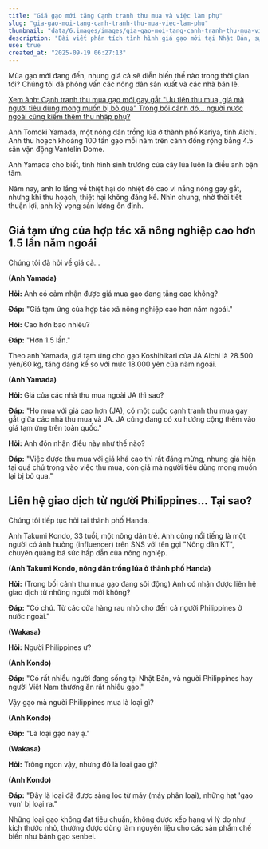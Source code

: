 ```yaml
---
title: "Giá gạo mới tăng Cạnh tranh thu mua và việc làm phụ"
slug: "gia-gao-moi-tang-canh-tranh-thu-mua-viec-lam-phu"
thumbnail: "data/6.images/images/gia-gao-moi-tang-canh-tranh-thu-mua-viec-lam-phu.webp"
description: "Bài viết phân tích tình hình giá gạo mới tại Nhật Bản, sự cạnh tranh gay gắt giữa các nhà thu mua khiến giá tăng cao, đồng thời đề cập đến việc người nước ngoài kiếm thêm thu nhập bằng cách mua gạo loại."
use: true
created_at: "2025-09-19 06:27:13"
---
```


Mùa gạo mới đang đến, nhưng giá cả sẽ diễn biến thế nào trong thời gian tới? Chúng tôi đã phỏng vấn các nông dân sản xuất và các nhà bán lẻ.

[Xem ảnh: Cạnh tranh thu mua gạo mới gay gắt "Ưu tiên thu mua, giá mà người tiêu dùng mong muốn bị bỏ qua" Trong bối cảnh đó... người nước ngoài cũng kiếm thêm thu nhập phụ?](https://newsdig.tbs.co.jp/articles/gallery/2177367?utm_source=news.yahoo.co.jp&utm_medium=referral&utm_campaign=partnerLink&ex_position=photo&ex_id=2177367&image=2)

Anh Tomoki Yamada, một nông dân trồng lúa ở thành phố Kariya, tỉnh Aichi. Anh thu hoạch khoảng 100 tấn gạo mỗi năm trên cánh đồng rộng bằng 4.5 sân vận động Vantelin Dome.

Anh Yamada cho biết, tình hình sinh trưởng của cây lúa luôn là điều anh bận tâm.

Năm nay, anh lo lắng về thiệt hại do nhiệt độ cao vì nắng nóng gay gắt, nhưng khi thu hoạch, thiệt hại không đáng kể. Nhìn chung, nhờ thời tiết thuận lợi, anh kỳ vọng sản lượng ổn định.

## Giá tạm ứng của hợp tác xã nông nghiệp cao hơn 1.5 lần năm ngoái

Chúng tôi đã hỏi về giá cả...

**(Anh Yamada)**

**Hỏi:** Anh có cảm nhận được giá mua gạo đang tăng cao không?

**Đáp:** "Giá tạm ứng của hợp tác xã nông nghiệp cao hơn năm ngoái."

**Hỏi:** Cao hơn bao nhiêu?

**Đáp:** "Hơn 1.5 lần."

Theo anh Yamada, giá tạm ứng cho gạo Koshihikari của JA Aichi là 28.500 yên/60 kg, tăng đáng kể so với mức 18.000 yên của năm ngoái.

**(Anh Yamada)**

**Hỏi:** Giá của các nhà thu mua ngoài JA thì sao?

**Đáp:** "Họ mua với giá cao hơn (JA), có một cuộc cạnh tranh thu mua gay gắt giữa các nhà thu mua và JA. JA cũng đang có xu hướng cộng thêm vào giá tạm ứng trên toàn quốc."

**Hỏi:** Anh đón nhận điều này như thế nào?

**Đáp:** "Việc được thu mua với giá khá cao thì rất đáng mừng, nhưng giá hiện tại quá chú trọng vào việc thu mua, còn giá mà người tiêu dùng mong muốn lại bị bỏ qua."

## Liên hệ giao dịch từ người Philippines... Tại sao?

Chúng tôi tiếp tục hỏi tại thành phố Handa.

Anh Takumi Kondo, 33 tuổi, một nông dân trẻ. Anh cũng nổi tiếng là một người có ảnh hưởng (influencer) trên SNS với tên gọi "Nông dân KT", chuyên quảng bá sức hấp dẫn của nông nghiệp.

**(Anh Takumi Kondo, nông dân trồng lúa ở thành phố Handa)**

**Hỏi:** (Trong bối cảnh thu mua gạo đang sôi động) Anh có nhận được liên hệ giao dịch từ những người mới không?

**Đáp:** "Có chứ. Từ các cửa hàng rau nhỏ cho đến cả người Philippines ở nước ngoài."

**(Wakasa)**

**Hỏi:** Người Philippines ư?

**(Anh Kondo)**

**Đáp:** "Có rất nhiều người đang sống tại Nhật Bản, và người Philippines hay người Việt Nam thường ăn rất nhiều gạo."

Vậy gạo mà người Philippines mua là loại gì?

**(Anh Kondo)**

**Đáp:** "Là loại gạo này ạ."

**(Wakasa)**

**Hỏi:** Trông ngon vậy, nhưng đó là loại gạo gì?

**(Anh Kondo)**

**Đáp:** "Đây là loại đã được sàng lọc từ máy (máy phân loại), những hạt 'gạo vụn' bị loại ra."

Những loại gạo không đạt tiêu chuẩn, không được xếp hạng vì lý do như kích thước nhỏ, thường được dùng làm nguyên liệu cho các sản phẩm chế biến như bánh gạo senbei.